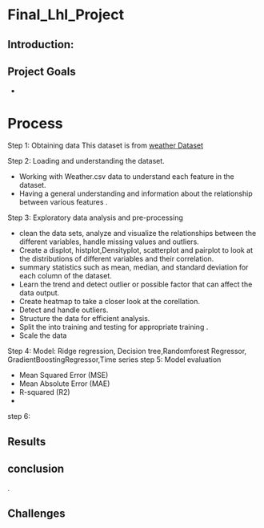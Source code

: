# Final_Lhl_Project
## Introduction:


## Project  Goals
-


# Process
Step 1: Obtaining data
This dataset is from
[weather Dataset](https://www.)

Step 2: Loading and understanding the dataset.
- Working with Weather.csv data to understand  each feature in the dataset.
- Having a general understanding and information about the relationship between various features .

Step 3: Exploratory data analysis and pre-processing 
- clean the data sets, analyze and visualize the relationships between the different variables, handle missing values and outliers.
- Create a displot, histplot,Densityplot, scatterplot and pairplot to look at the distributions of different variables and their correlation.
- summary statistics such as mean, median, and standard deviation for each column of the dataset. 
- Learn the trend and detect outlier or possible factor that can affect the data output.
- Create heatmap to take a closer look at the corellation.
- Detect and handle outliers.
- Structure the data for efficient analysis.
- Split the into training and testing for appropriate training .
- Scale the data 

Step 4:  Model: Ridge regression, Decision tree,Randomforest Regressor, GradientBoostingRegressor,Time series
step 5: Model evaluation
- Mean Squared Error (MSE)
- Mean Absolute Error (MAE)
- R-squared (R2)
-
step 6:

## Results

## conclusion
 .
 ## Challenges
   